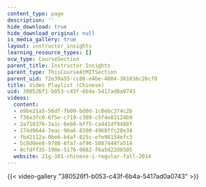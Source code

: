 ```yaml
---
content_type: page
description: ''
hide_download: true
hide_download_original: null
is_media_gallery: true
layout: instructor_insights
learning_resource_types: []
ocw_type: CourseSection
parent_title: Instructor Insights
parent_type: ThisCourseAtMITSection
parent_uid: 72e39a55-cc88-e4be-4804-361036c26cf0
title: Video Playlist (Chinese)
uid: 380526f1-b053-c43f-6b4a-5417ad0a0743
videos:
  content:
  - e9be21a5-56df-fb09-bd0d-1c8ebc374c2b
  - f36e3fc0-6f5e-c719-c309-c5f4e83124b9
  - 2a718376-3a1c-6eb8-bff5-ca441df9488f
  - 274d9644-7eac-90a6-8390-4968ffc28e34
  - fbd2112a-0be6-b4af-825c-efe98154efc3
  - 5c8d0ee8-9788-8fa7-af96-5087444fa514
  - 0cfdff35-190e-5176-0882-f6a5d22d0505
  website: 21g-101-chinese-i-regular-fall-2014
---
```



{{< video-gallery "380526f1-b053-c43f-6b4a-5417ad0a0743" >}}

